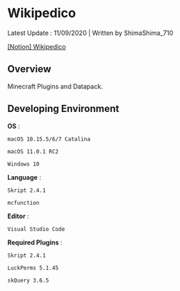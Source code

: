 # Wikipedico
Latest Update : 11/09/2020 | Written by ShimaShima_710

[[Notion] Wikipedico](https://www.notion.so/Wikipedico-ed121158337344f88fa6d358f73df56a)

## Overview
Minecraft Plugins and Datapack.

## Developing Environment
**OS** :

	macOS 10.15.5/6/7 Catalina

	macOS 11.0.1 RC2

	Windows 10

**Language** :

	Skript 2.4.1

	mcfunction

**Editor** :

	Visual Studio Code

**Required Plugins** :

	Skript 2.4.1

	LuckPerms 5.1.45

	skQuery 3.6.5